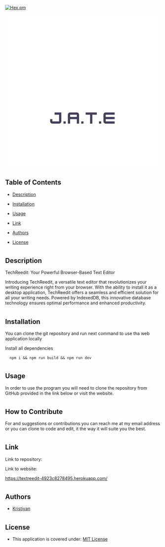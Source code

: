 [![Hex.pm](https://img.shields.io/badge/license%20-mit-blue?style=for-the-badge&logo=appveyor)](https://choosealicense.com/licenses/mit)

<img
  src="./client/src/images/logo.png"
  alt="Alt text"
  title="MyLittleWebSHop"
  style="display: inline-block; margin: 0 auto; max-width:">


## Table of Contents

* [Description](#description)

* [Installation](#installation)
* [Usage](#usage)
* [Link](#link)
* [Authors](#authors)
* [License](#license)
#

## Description

TechReedit: Your Powerful Browser-Based Text Editor

Introducing TechReedit, a versatile text editor that revolutionizes your writing experience right from your browser. With the ability to install it as a desktop application, TechReedit offers a seamless and efficient solution for all your writing needs. Powered by IndexedDB, this innovative database technology ensures optimal performance and enhanced productivity.


#
## Installation

You can clone the git repository and run next command to use tha web application locally

Install all dependencies

```
  npm i && npm run build && npm run dev   
```

#
## Usage
In order to use the program you will need to clone the repository from GitHub provided in the link below or visit the website.

#
## How to Contribute
For and suggestions or contributions you can reach me at my email address or you can clone to code and edit, it the way it will suite you the best.
#


## Link
Link to repository:



Link to website:


https://textreedit-4923c8278495.herokuapp.com/
#
## Authors

- [Kristiyan](https://github.com/kristiyantefov)

#
## License

- This application is covered under: [MIT License](https://choosealicense.com/licenses/mit)

